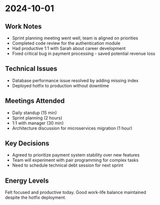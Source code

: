 # 2024-10-01

## Work Notes
- Sprint planning meeting went well, team is aligned on priorities
- Completed code review for the authentication module
- Had productive 1:1 with Sarah about career development
- Fixed critical bug in payment processing - saved potential revenue loss

## Technical Issues
- Database performance issue resolved by adding missing index
- Deployed hotfix to production without downtime

## Meetings Attended
- Daily standup (15 min)
- Sprint planning (2 hours)
- 1:1 with manager (30 min)
- Architecture discussion for microservices migration (1 hour)

## Key Decisions
- Agreed to prioritize payment system stability over new features
- Team will experiment with pair programming for complex tasks
- Need to schedule technical debt session for next sprint

## Energy Levels
Felt focused and productive today. Good work-life balance maintained despite the hotfix deployment.